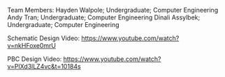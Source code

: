 Team Members:
Hayden Walpole; Undergraduate; Computer Engineering 
Andy Tran; Undergraduate; Computer Engineering 
Dinali Assylbek; Undergraduate; Computer Engineering

Schematic Design Video: https://www.youtube.com/watch?v=nkHFoxe0mrU

PBC Design Video: https://www.youtube.com/watch?v=PlXd3lLZ4vc&t=10184s

